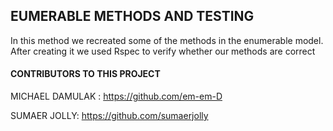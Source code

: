 ##  EUMERABLE METHODS AND TESTING 


In this method we recreated some of the methods in the enumerable model. After creating it we used Rspec to verify whether our methods are correct 

#### CONTRIBUTORS TO THIS PROJECT

MICHAEL DAMULAK : https://github.com/em-em-D

SUMAER JOLLY: https://github.com/sumaerjolly
